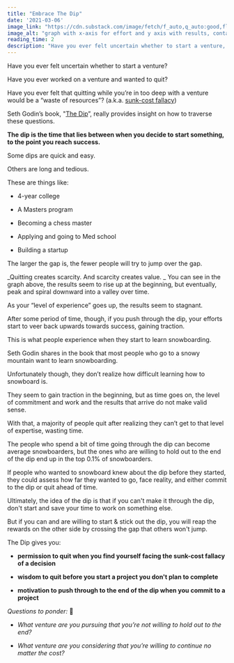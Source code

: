```yaml
---
title: "Embrace The Dip"
date: '2021-03-06'
image_link: "https://cdn.substack.com/image/fetch/f_auto,q_auto:good,fl_progressive:steep/https%3A%2F%2Fbucketeer-e05bbc84-baa3-437e-9518-adb32be77984.s3.amazonaws.com%2Fpublic%2Fimages%2Ffef30e86-4b16-4eb6-90a4-ac86c82b5a5a_953x638.png"
image_alt: "graph with x-axis for effort and y axis with results, containing a dip"
reading_time: 2
description: "Have you ever felt uncertain whether to start a venture, or in too deep with a venture to be able to quit? The Dip help's to work through that!"
---
```

Have you ever felt uncertain whether to start a venture?

Have you ever worked on a venture and wanted to quit?

Have you ever felt that quitting while you’re in too deep with a venture would be a “waste of resources”? (a.k.a. [sunk-cost fallacy](https://time.com/5347133/sunk-cost-fallacy-decisions/))

Seth Godin’s book, "[The Dip](https://www.amazon.com/Dip-Little-Book-Teaches-Stick/dp/1591841666)”, really provides insight on how to traverse these questions.

**The dip is the time that lies between when you decide to start something, to the point you reach success.**

Some dips are quick and easy.

Others are long and tedious.

These are things like:

- 4-year college

- A Masters program

- Becoming a chess master

- Applying and going to Med school

- Building a startup

The larger the gap is, the fewer people will try to jump over the gap.

_Quitting creates scarcity. And scarcity creates value.
_
You can see in the graph above, the results seem to rise up at the beginning, but eventually, peak and spiral downward into a valley over time.

As your “level of experience” goes up, the results seem to stagnant.

After some period of time, though, if you push through the dip, your efforts start to veer back upwards towards success, gaining traction.

This is what people experience when they start to learn snowboarding.

Seth Godin shares in the book that most people who go to a snowy mountain want to learn snowboarding.

Unfortunately though, they don’t realize how difficult learning how to snowboard is.

They seem to gain traction in the beginning, but as time goes on, the level of commitment and work and the results that arrive do not make valid sense.

With that, a majority of people quit after realizing they can’t get to that level of expertise, wasting time.

The people who spend a bit of time going through the dip can become average snowboarders, but the ones who are willing to hold out to the end of the dip end up in the top 0.1% of snowboarders.

If people who wanted to snowboard knew about the dip before they started, they could assess how far they wanted to go, face reality, and either commit to the dip or quit ahead of time.

Ultimately, the idea of the dip is that if you can't make it through the dip, don't start and save your time to work on something else.

But if you can and are willing to start & stick out the dip, you will reap the rewards on the other side by crossing the gap that others won't jump.

The Dip gives you:

- **permission to quit when you find yourself facing the sunk-cost fallacy of a decision**

- **wisdom to quit before you start a project you don't plan to complete**

- **motivation to push through to the end of the dip when you commit to a project**

_Questions to ponder:_ 🤔

- _What venture are you pursuing that you’re not willing to hold out to the end?_

- _What venture are you considering that you’re willing to continue no matter the cost?_